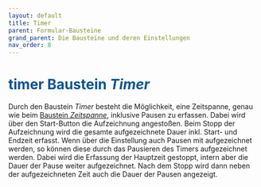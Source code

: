 ```yaml
---
layout: default
title: Timer
parent: Formular-Bausteine
grand_parent: Die Bausteine und deren Einstellungen
nav_order: 8
---
```


# <span style="color:#0b5394"><span class="material-icons">timer</span> **Baustein _Timer_**</span>

Durch den Baustein _Timer_ besteht die Möglichkeit, eine Zeitspanne, genau wie beim [Baustein _Zeitspanne_](), inklusive Pausen zu erfassen.
Dabei wird über den Start-Button die Aufzeichnung angestoßen. Beim Stopp der Aufzeichnung wird die gesamte aufgezeichnete Dauer inkl. Start- und Endzeit
erfasst. Wenn über die Einstellung auch Pausen mit aufgezeichnet werden, so können diese durch das Pausieren des Timers aufgezeichnet werden. Dabei wird
die Erfassung der Hauptzeit gestoppt, intern aber die Dauer der Pause weiter aufgezeichnet.
Nach dem Stopp wird dann neben der aufgezeichneten Zeit auch die
Dauer der Pausen angezeigt.
